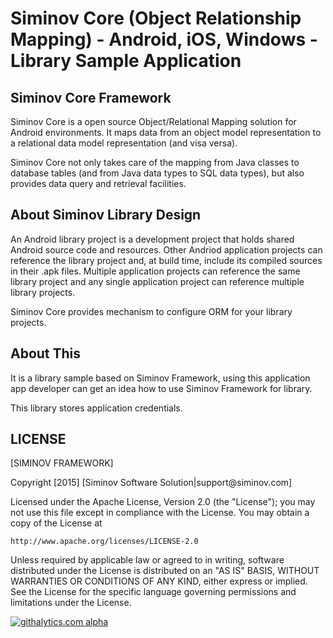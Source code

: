 Siminov Core (Object Relationship Mapping) - Android, iOS, Windows - Library Sample Application
===================================================

Siminov Core Framework
------------

Siminov Core is a open source Object/Relational Mapping solution for Android environments. It maps data from an object model representation to a relational data model representation (and visa versa). 

Siminov Core not only takes care of the mapping from Java classes to database tables (and from Java data types to SQL data types), but also provides data query and retrieval facilities. 


About Siminov Library Design
----------------------------
An Android library project is a development project that holds shared Android source code and resources. Other Andriod application projects can reference the library project and, at build time, include its compiled sources in their .apk files. Multiple application projects can reference the same library project and any single application project can reference multiple library projects.

Siminov Core provides mechanism to configure ORM for your library projects.



About This
-------------
It is a library sample based on Siminov Framework, using this application app developer can get an idea how to use Siminov Framework for library.

This library stores application credentials.



LICENSE
-------

 
 [SIMINOV FRAMEWORK]
 <p>
 Copyright [2015] [Siminov Software Solution|support@siminov.com]
 
 Licensed under the Apache License, Version 2.0 (the "License");
 you may not use this file except in compliance with the License.
 You may obtain a copy of the License at
 
    http://www.apache.org/licenses/LICENSE-2.0
 
 Unless required by applicable law or agreed to in writing, software
 distributed under the License is distributed on an "AS IS" BASIS,
 WITHOUT WARRANTIES OR CONDITIONS OF ANY KIND, either express or implied.
 See the License for the specific language governing permissions and
 limitations under the License.


[![githalytics.com alpha](https://cruel-carlota.pagodabox.com/f423e443f4fc035eeb0ccf84cb7abdbe "githalytics.com")](http://githalytics.com/Siminov/android-samples)

